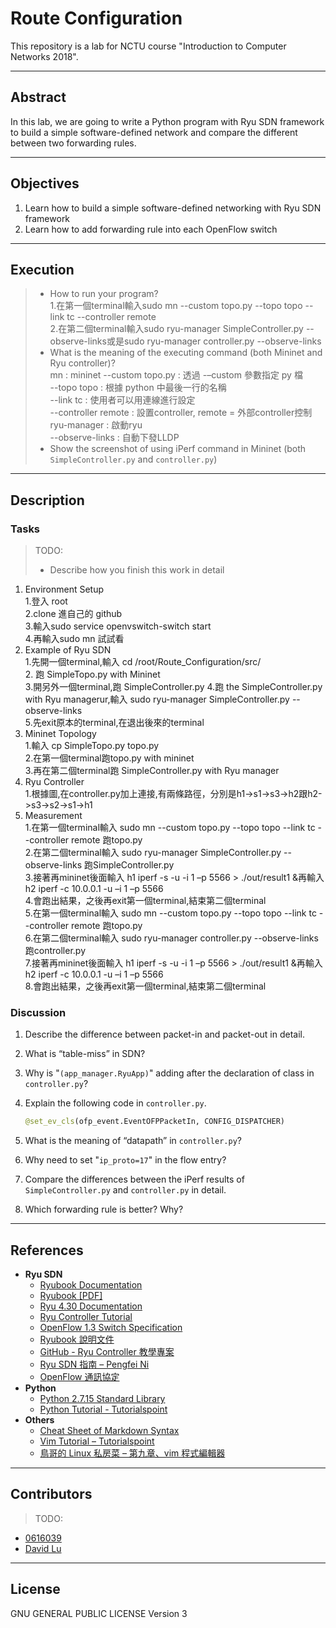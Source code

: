 # Route Configuration

This repository is a lab for NCTU course "Introduction to Computer Networks 2018".

---
## Abstract

In this lab, we are going to write a Python program with Ryu SDN framework to build a simple software-defined network and compare the different between two forwarding rules.

---
## Objectives

1. Learn how to build a simple software-defined networking with Ryu SDN framework
2. Learn how to add forwarding rule into each OpenFlow switch

---
## Execution


> * How to run your program?  
    1.在第一個terminal輸入sudo mn --custom topo.py --topo topo --link tc --controller remote  
    2.在第二個terminal輸入sudo ryu-manager SimpleController.py --observe-links或是sudo ryu-manager controller.py --observe-links        
> * What is the meaning of the executing command (both Mininet and Ryu controller)?  
    mn : mininet
    --custom topo.py : 透過 -–custom 參數指定 py 檔  
    --topo topo : 根據 python 中最後一行的名稱  
    --link tc : 使用者可以用連線進行設定  
    --controller remote : 設置controller, remote = 外部controller控制  
    ryu-manager : 啟動ryu  
    --observe-links : 自動下發LLDP
> * Show the screenshot of using iPerf command in Mininet (both `SimpleController.py` and `controller.py`)
   
---
## Description

### Tasks

> TODO:
> * Describe how you finish this work in detail

1. Environment Setup  
   1.登入 root  
   2.clone 進自己的 github  
   3.輸入sudo service openvswitch-switch start  
   4.再輸入sudo mn 試試看  
2. Example of Ryu SDN  
   1.先開一個terminal,輸入 cd /root/Route_Configuration/src/  
   2. 跑 SimpleTopo.py with Mininet  
   3.開另外一個terminal,跑 SimpleController.py
   4.跑 the SimpleController.py with Ryu managerur,輸入 sudo ryu-manager SimpleController.py --observe-links  
   5.先exit原本的terminal,在退出後來的terminal  
3. Mininet Topology  
   1.輸入 cp SimpleTopo.py topo.py  
   2.在第一個terminal跑topo.py with mininet  
   3.再在第二個terminal跑 SimpleController.py with Ryu manager  
4. Ryu Controller  
   1.根據圖,在controller.py加上連接,有兩條路徑，分別是h1->s1->s3->h2跟h2->s3->s2->s1->h1  
5. Measurement  
   1.在第一個terminal輸入 sudo mn --custom topo.py --topo topo --link tc --controller remote 跑topo.py  
   2.在第二個terminal輸入 sudo ryu-manager SimpleController.py --observe-links 跑SimpleController.py  
   3.接著再mininet後面輸入  h1 iperf -s -u -i 1 –p 5566 > ./out/result1 &再輸入 h2 iperf -c 10.0.0.1 -u –i 1 –p 5566  
   4.會跑出結果，之後再exit第一個terminal,結束第二個terminal  
   5.在第一個terminal輸入 sudo mn --custom topo.py --topo topo --link tc --controller remote 跑topo.py  
   6.在第二個terminal輸入 sudo ryu-manager controller.py --observe-links 跑controller.py  
   7.接著再mininet後面輸入  h1 iperf -s -u -i 1 –p 5566 > ./out/result1 &再輸入 h2 iperf -c 10.0.0.1 -u –i 1 –p 5566   
   8.會跑出結果，之後再exit第一個terminal,結束第二個terminal   
### Discussion


1. Describe the difference between packet-in and packet-out in detail.
   
2. What is “table-miss” in SDN?
   
3. Why is "`(app_manager.RyuApp)`" adding after the declaration of class in `controller.py`?
   
4. Explain the following code in `controller.py`.
    ```python
    @set_ev_cls(ofp_event.EventOFPPacketIn, CONFIG_DISPATCHER)
    ```

5. What is the meaning of “datapath” in `controller.py`?
   
6. Why need to set "`ip_proto=17`" in the flow entry?
   
7. Compare the differences between the iPerf results of `SimpleController.py` and `controller.py` in detail.
   
8. Which forwarding rule is better? Why?

---
## References


* **Ryu SDN**
    * [Ryubook Documentation](https://osrg.github.io/ryu-book/en/html/)
    * [Ryubook [PDF]](https://osrg.github.io/ryu-book/en/Ryubook.pdf)
    * [Ryu 4.30 Documentation](https://github.com/mininet/mininet/wiki/Introduction-to-Mininet)
    * [Ryu Controller Tutorial](http://sdnhub.org/tutorials/ryu/)
    * [OpenFlow 1.3 Switch Specification](https://www.opennetworking.org/wp-content/uploads/2014/10/openflow-spec-v1.3.0.pdf)
    * [Ryubook 說明文件](https://osrg.github.io/ryu-book/zh_tw/html/)
    * [GitHub - Ryu Controller 教學專案](https://github.com/OSE-Lab/Learning-SDN/blob/master/Controller/Ryu/README.md)
    * [Ryu SDN 指南 – Pengfei Ni](https://feisky.gitbooks.io/sdn/sdn/ryu.html)
    * [OpenFlow 通訊協定](https://osrg.github.io/ryu-book/zh_tw/html/openflow_protocol.html)
* **Python**
    * [Python 2.7.15 Standard Library](https://docs.python.org/2/library/index.html)
    * [Python Tutorial - Tutorialspoint](https://www.tutorialspoint.com/python/)
* **Others**
    * [Cheat Sheet of Markdown Syntax](https://www.markdownguide.org/cheat-sheet)
    * [Vim Tutorial – Tutorialspoint](https://www.tutorialspoint.com/vim/index.htm)
    * [鳥哥的 Linux 私房菜 – 第九章、vim 程式編輯器](http://linux.vbird.org/linux_basic/0310vi.php)

---
## Contributors

> TODO:

* [0616039](https://github.com/0616039)
* [David Lu](https://github.com/yungshenglu)

---
## License

GNU GENERAL PUBLIC LICENSE Version 3
